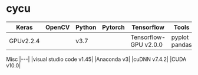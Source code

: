 # cycu

|  Keras | OpenCV   | Python  |Pytorch|Tensorflow|Tools|
|---|---|---|---|---|---|
|GPUv2.2.4|   | v3.7  |   | Tensorflow-GPU v2.0.0 |pyplot pandas|

Misc
|---|
|visual studio code v1.45|
|Anaconda v3|
|cuDNN v7.4.2|
|CUDA v10.0|
